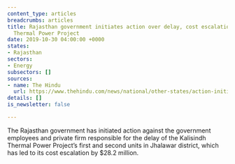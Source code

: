 ```yaml
---
content_type: articles
breadcrumbs: articles
title: Rajasthan government initiates action over delay, cost escalation of Kalisindh
  Thermal Power Project
date: 2019-10-30 04:00:00 +0000
states:
- Rajasthan
sectors:
- Energy
subsectors: []
sources:
- name: The Hindu
  url: https://www.thehindu.com/news/national/other-states/action-initiated-over-delay-cost-escalation-of-power-project/article29779952.ece
details: []
is_newsletter: false

---
```

The Rajasthan government has initiated action against the government employees and private firm responsible for the delay of the Kalisindh Thermal Power Project’s first and second units in Jhalawar district, which has led to its cost escalation by $28.2 million.
